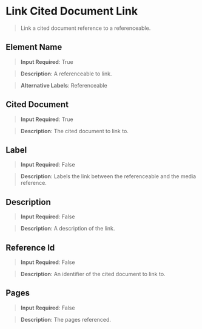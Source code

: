 # Link Cited Document Link
>	Link a cited document reference to a referenceable.

## Element Name
>	**Input Required**: True

>	**Description**: A referenceable to link.

>	**Alternative Labels**: Referenceable


## Cited Document
>	**Input Required**: True

>	**Description**: The cited document to link to.


## Label
>	**Input Required**: False

>	**Description**: Labels the link between the referenceable and the media reference.


## Description
>	**Input Required**: False

>	**Description**: A description of the link.


## Reference  Id
>	**Input Required**: False

>	**Description**: An identifier of the cited document to link to.


## Pages
>	**Input Required**: False

>	**Description**: The pages referenced.

